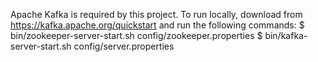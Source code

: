 Apache Kafka is required by this project.
To run locally, download from https://kafka.apache.org/quickstart and run the following commands:
    $ bin/zookeeper-server-start.sh config/zookeeper.properties
    $ bin/kafka-server-start.sh config/server.properties
